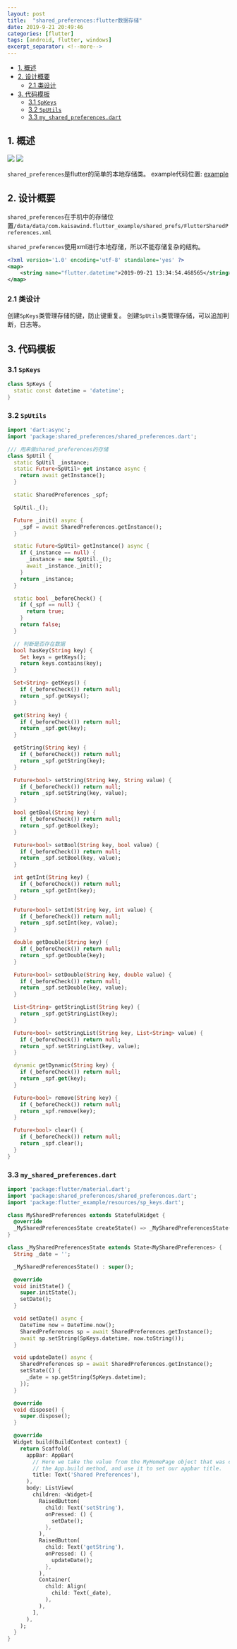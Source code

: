 ```yaml
---
layout: post
title:  "shared_preferences:flutter数据存储"
date: 2019-9-21 20:49:46
categories: [flutter]
tags: [android, flutter, windows]
excerpt_separator: <!--more-->
---
```



<!-- @import "[TOC]" {cmd="toc" depthFrom=1 depthTo=6 orderedList=false} -->

<!-- code_chunk_output -->

- [1. 概述](#1-概述)
- [2. 设计概要](#2-设计概要)
  - [2.1 类设计](#21-类设计)
- [3. 代码模板](#3-代码模板)
  - [3.1 `SpKeys`](#31-spkeys)
  - [3.2 `SpUtils`](#32-sputils)
  - [3.3 `my_shared_preferences.dart`](#33-my_shared_preferencesdart)

<!-- /code_chunk_output -->


## 1. 概述

<img src="https://img.shields.io/pub/v/shared_preferences" />
<img src="https://img.shields.io/badge/flutter-v1.10.4--pre.53-blue" />

`shared_preferences`是flutter的简单的本地存储类。
example代码位置: [example](https://github.com/kaisawind/flutter_example/tree/d26ccf85cc04cde8c8eaab901f16244784921e92)

## 2. 设计概要

`shared_preferences`在手机中的存储位置`/data/data/com.kaisawind.flutter_example/shared_prefs/FlutterSharedPreferences.xml`

`shared_preferences`使用xml进行本地存储，所以不能存储复杂的结构。
```xml
<?xml version='1.0' encoding='utf-8' standalone='yes' ?>
<map>
    <string name="flutter.datetime">2019-09-21 13:34:54.468565</string>
</map>
```
### 2.1 类设计

创建`SpKeys`类管理存储的键，防止键重复。
创建`SpUtils`类管理存储，可以追加判断，日志等。

## 3. 代码模板

### 3.1 `SpKeys`
```dart
class SpKeys {
  static const datetime = 'datetime';
}
```

### 3.2 `SpUtils`
```dart
import 'dart:async';
import 'package:shared_preferences/shared_preferences.dart';

/// 用来做shared_preferences的存储
class SpUtil {
  static SpUtil _instance;
  static Future<SpUtil> get instance async {
    return await getInstance();
  }

  static SharedPreferences _spf;

  SpUtil._();

  Future _init() async {
    _spf = await SharedPreferences.getInstance();
  }

  static Future<SpUtil> getInstance() async {
    if (_instance == null) {
      _instance = new SpUtil._();
      await _instance._init();
    }
    return _instance;
  }

  static bool _beforeCheck() {
    if (_spf == null) {
      return true;
    }
    return false;
  }

  // 判断是否存在数据
  bool hasKey(String key) {
    Set keys = getKeys();
    return keys.contains(key);
  }

  Set<String> getKeys() {
    if (_beforeCheck()) return null;
    return _spf.getKeys();
  }

  get(String key) {
    if (_beforeCheck()) return null;
    return _spf.get(key);
  }

  getString(String key) {
    if (_beforeCheck()) return null;
    return _spf.getString(key);
  }

  Future<bool> setString(String key, String value) {
    if (_beforeCheck()) return null;
    return _spf.setString(key, value);
  }

  bool getBool(String key) {
    if (_beforeCheck()) return null;
    return _spf.getBool(key);
  }

  Future<bool> setBool(String key, bool value) {
    if (_beforeCheck()) return null;
    return _spf.setBool(key, value);
  }

  int getInt(String key) {
    if (_beforeCheck()) return null;
    return _spf.getInt(key);
  }

  Future<bool> setInt(String key, int value) {
    if (_beforeCheck()) return null;
    return _spf.setInt(key, value);
  }

  double getDouble(String key) {
    if (_beforeCheck()) return null;
    return _spf.getDouble(key);
  }

  Future<bool> setDouble(String key, double value) {
    if (_beforeCheck()) return null;
    return _spf.setDouble(key, value);
  }

  List<String> getStringList(String key) {
    return _spf.getStringList(key);
  }

  Future<bool> setStringList(String key, List<String> value) {
    if (_beforeCheck()) return null;
    return _spf.setStringList(key, value);
  }

  dynamic getDynamic(String key) {
    if (_beforeCheck()) return null;
    return _spf.get(key);
  }

  Future<bool> remove(String key) {
    if (_beforeCheck()) return null;
    return _spf.remove(key);
  }

  Future<bool> clear() {
    if (_beforeCheck()) return null;
    return _spf.clear();
  }
}

```

### 3.3 `my_shared_preferences.dart`
```dart
import 'package:flutter/material.dart';
import 'package:shared_preferences/shared_preferences.dart';
import 'package:flutter_example/resources/sp_keys.dart';

class MySharedPreferences extends StatefulWidget {
  @override
  _MySharedPreferencesState createState() => _MySharedPreferencesState();
}

class _MySharedPreferencesState extends State<MySharedPreferences> {
  String _date = '';

  _MySharedPreferencesState() : super();

  @override
  void initState() {
    super.initState();
    setDate();
  }

  void setDate() async {
    DateTime now = DateTime.now();
    SharedPreferences sp = await SharedPreferences.getInstance();
    await sp.setString(SpKeys.datetime, now.toString());
  }

  void updateDate() async {
    SharedPreferences sp = await SharedPreferences.getInstance();
    setState(() {
      _date = sp.getString(SpKeys.datetime);
    });
  }

  @override
  void dispose() {
    super.dispose();
  }

  @override
  Widget build(BuildContext context) {
    return Scaffold(
      appBar: AppBar(
        // Here we take the value from the MyHomePage object that was created by
        // the App.build method, and use it to set our appbar title.
        title: Text('Shared Preferences'),
      ),
      body: ListView(
        children: <Widget>[
          RaisedButton(
            child: Text('setString'),
            onPressed: () {
              setDate();
            },
          ),
          RaisedButton(
            child: Text('getString'),
            onPressed: () {
              updateDate();
            },
          ),
          Container(
            child: Align(
              child: Text(_date),
            ),
          ),
        ],
      ),
    );
  }
}
```